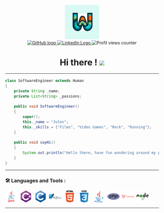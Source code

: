 <div id="header" align="center">
 <source media="(prefers-color-scheme: dark)" srcset="images/logo.png">
 <img alt="Witchoy's Logo" src="images/Logo_112x112.png">
</div>

<div i="badges" align="center">
 <a href="https://github.com/Witchoy">
 <img src="https://img.shields.io/badge/GitHub-purple?style=for-the-badge&logo=discord&logoColor=white" alt="GitHub logo"> </a>
 <a href="https://www.linkedin.com/in/jules-goy-9b340a2b7/">
 <img src="https://img.shields.io/badge/LinkedIn-blue?style=for-the-badge&logo=linkedin&logoColor=white" alt="LinkedIn Logo"> </a>
 <img src="https://komarev.com/ghpvc/?username=Witchoy&style=for-the-badge&color=blue" alt="Profil views counter"/>
</div>
<div id="textheader" align="center">
 <h1>
  Hi there !
  <img src="https://media4.giphy.com/media/v1.Y2lkPTc5MGI3NjExd2dmeno5cjFqbXN0NDB0aXB1NWFvMHZucG5lMW4wYTY3a3A0YWticiZlcD12MV9pbnRlcm5hbF9naWZfYnlfaWQmY3Q9cw/SyEMEu8W7quRA4IAjr/giphy.gif" width="50px"/>
 </h1>
</div>

---
```java
class SoftwareEngineer extends Human 
{
    private String _name;
    private List<String> _passions;

    public void SoftwareEngineer() 
    {
        super();
        this._name = "Jules";
        this._skills = {"Films", "Video Games", "Rock", "Running"};
    }

    public void sayHi()
    {
        System.out.println("Hello there, have fun wondering around my profil.");
    }
}
```
---
### :hammer_and_wrench: Languages and Tools :

<div>
 <img src="https://github.com/devicons/devicon/blob/master/icons/java/java-original-wordmark.svg" title="Java" alt="Java" width="40" height="40"/>&nbsp;
 <img src="https://github.com/devicons/devicon/blob/master/icons/csharp/csharp-original.svg" title="C#" alt="C#" width="40" height="40"/>&nbsp;
 <img src="https://github.com/devicons/devicon/blob/master/icons/c/c-original.svg" title="C" alt="C" width="40" height="40"/>&nbsp;
 <img src="https://github.com/devicons/devicon/blob/master/icons/sqlite/sqlite-original-wordmark.svg" title="SQLite" alt="SQLite" width="40" height="40"/>&nbsp; 
 <img src="https://github.com/devicons/devicon/blob/master/icons/html5/html5-original-wordmark.svg" title="HTML5" alt="HTML5" width="40" height="40"/>&nbsp; 
 <img src="https://github.com/devicons/devicon/blob/master/icons/css3/css3-original-wordmark.svg" title="CSS3" alt="CSS3" width="40" height="40"/>&nbsp;
 <img src="https://github.com/devicons/devicon/blob/master/icons/java/java-original.svg" title="JavaScript" alt="Javascript" width="40" height="40"/>&nbsp;
 <img src="https://github.com/devicons/devicon/blob/master/icons/php/php-original.svg" title="PHP" alt="PHP" width="40" height="40"/>&nbsp;
 <img src="https://github.com/devicons/devicon/blob/master/icons/laravel/laravel-line-wordmark.svg" title="Laravel" alt="Laravel" width="40" height="40"/>&nbsp;
 <img src="https://github.com/devicons/devicon/blob/master/icons/nodejs/nodejs-original-wordmark.svg" title="nodeJS" alt="nodeJS" width="40" height="40"/>&nbsp;
</div>

---
